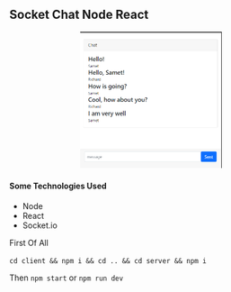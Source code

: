 
<h2>Socket Chat Node React</h2>
<p align="center" width="100%">

<img src="https://raw.githubusercontent.com/sametpalitci/socket-chat-node-react/main/assets/images/Screenshot_1.png" width="50%" alt="tech" />
</p>


<h4 >Some Technologies Used</h4>
<ul >
  <li>Node</li>
  <li>React</li>
  <li>Socket.io</li>
</ul>
First Of All

`cd client && npm i && cd .. && cd server && npm i`

Then
`npm start` or `npm run dev`

